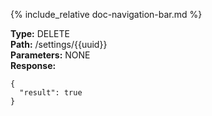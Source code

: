 {% include_relative doc-navigation-bar.md %}

**Type:** DELETE<br>
**Path:** /settings/\{\{uuid\}\}<br>
**Parameters:** NONE<br>
**Response:**<br>

```shell
{
  "result": true
}
```
